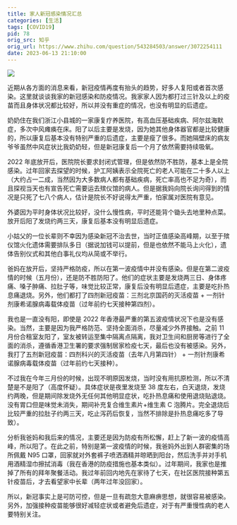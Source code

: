 ```yaml
---
title: 家人新冠感染情况汇总
categories: [生活]
tags: [COVID19]
pid: 78
orig_src: 知乎
orig_url: https://www.zhihu.com/question/543284503/answer/3072254111
date: 2023-06-13 21:10:00
---
```


![](https://cos.pinlyu.com/posts/2023/78-banner.webp)

近期从各方面的消息来看，新冠疫情再度有抬头的趋势，好多人复阳或者首次感染。这里就谈谈我家的新冠感染和防疫情况。我家家人因为都打过三针及以上的疫苗而且身体状况都比较好，所以并没有重症的情况，也没有明显的后遗症。

<!-- more -->

奶奶住在我们浙江小县城的一家康复疗养医院，有高血压基础疾病、阿尔兹海默症，多次中风瘫痪在床。阳了以后主要是发烧，因为她其他身体器官都是比较健康的，所以康复后基本没有特别严重的后遗症，主要是瘦了很多。而她隔壁床的病友爷爷虽然中风症状比我奶奶轻，但是新冠康复后一个月了依然需要持续吸氧。

2022 年底放开后，医院院长要求封闭式管理，但是依然防不胜防，基本上是全院感染。过年回家去探望的时候，护工阿姨表示全院死亡的老人可能在二十多人以上（大约占一二成，当然因为大多数病人都有基础疾病，死亡率高也不足为奇），而且探视当天也有宣告死亡需要运去殡仪馆的病人。但是据我妈向院长询问得到的情况是只死了七八个病人，估计是院长不好说得太严重，怕家属对医院有意见。

外婆因为平时身体状况比较好，没什么慢性病，平时还能背个锄头去地里种点菜。放开后阳了发烧约两三天，康复后基本没有明显后遗症。

小姑父的一位长辈则不幸因为感染新冠不治去世，当时正值感染高峰期，以至于殡仪馆火化遗体需要排队多日（据说加钱可以提前，但是也依然不能马上火化），遗体告别仪式和其他白事礼仪均从简或不举行。

爸妈在放开后，坚持严格防疫，所以在第一波疫情中并没有感染。但是在第二波疫情的时候（五月份），还是防不胜防阳了。他们的症状主要是发烧两三日、身体疼痛、嗓子肿痛、拉肚子等，味觉比较正常，康复后没有明显后遗症，主要是吃扑热息痛退烧。另外，他们都打了四剂新冠疫苗：三剂北京国药的灭活疫苗 + 一剂针剂康希诺腺病毒载体疫苗（过年前约七天接种第四剂）。

我也是一直没有阳，即使是 2022 年香港最严重的第五波疫情状况下也是没有感染。当然，主要是因为我严格防范、坚持全面消杀，尽量减少外界接触。之前 11 月份合租室友阳了，室友被转运至集中隔离点隔离，我对卫生间和厨房等进行了全面的消杀，遵循香港卫生署的要求强制居家检疫七天，最后也没有被感染。另外，我打了五剂新冠疫苗：四剂科兴的灭活疫苗（去年八月第四针） + 一剂针剂康希诺腺病毒载体疫苗（过年前约七天接种）。

不过我在今年三月份的时候，出现不明原因发烧，当时没有用抗原检测，所以不清楚是不是阳了（高度怀疑）。具体症状是夜里发烧至 38 度左右，白天退烧，发烧约两晚，但是期间除发烧外无任何其他明显症状，吃扑热息痛和使用退烧贴退烧。没有胃口但是味觉未消失，期间补充复合维生素片+维生素 C 泡腾片。完全退烧后比较严重的拉肚子约两三天，吃止泻药后恢复，当然不排除是扑热息痛吃多了导致）。

分析我爸妈和我后来的情况，主要还是因为防疫有所松懈，赶上了新一波的疫情高峰，所以阳了。在此之前，特别是第一波疫情的时候，我爸妈外出到人群密集的场所佩戴 N95 口罩，回家就对外套裤子喷洒酒精并晾晒到阳台，然后洗手并对手机用酒精湿巾擦拭消毒（我在香港的防疫措施也基本类似）。过年期间，我家也是推掉了所有的拜年聚餐活动。我过年前回内地先在家待了七天，在社区医院接种第五针疫苗后，才去看望家中长辈（两年过年没回家）。

所以，新冠事实上是可防可控，但是一旦有疏忽大意麻痹思想，就很容易被感染。另外，加强接种疫苗能够很好减轻症状或者避免后遗症，对于有严重慢性病的老人要特别关注。
